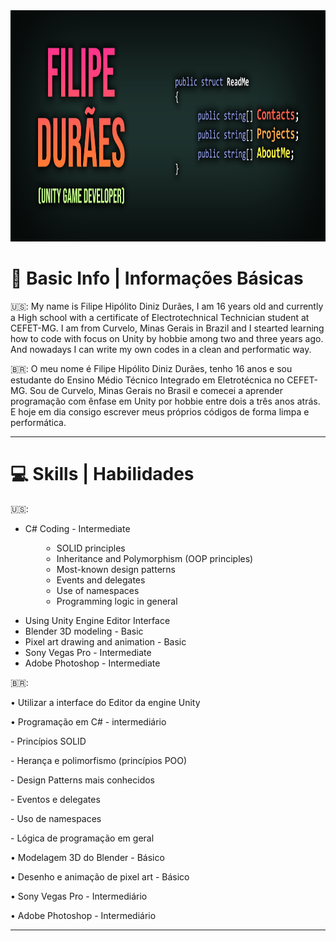 <img style="-webkit-user-select: none;margin: auto;cursor: zoom-in;" src="https://raw.githubusercontent.com/filipeduraes/filipeduraes/main/Header_GithubReadme.png" width="1000" height="370">

<h1> 👋 Basic Info | Informações Básicas </h1>

<p> 🇺🇸: My name is Filipe Hipólito Diniz Durães, I am 16 years old and currently a High school with a certificate of Electrotechnical Technician student at CEFET-MG.
I am from Curvelo, Minas Gerais in Brazil and I stearted learning how to code with focus on Unity by hobbie among two and three years ago. And nowadays I can write my own codes in a clean and performatic way.</p>

<p> 🇧🇷: O meu nome é Filipe Hipólito Diniz Durães, tenho 16 anos e sou estudante do Ensino Médio Técnico Integrado em Eletrotécnica no CEFET-MG.
Sou de Curvelo, Minas Gerais no Brasil e comecei a aprender programação com ênfase em Unity por hobbie entre dois a três anos atrás. E hoje em dia consigo escrever meus próprios códigos de forma limpa e performática.</p>

<hr>

<h1> 💻 Skills | Habilidades </h1>

 🇺🇸:
<ul>
  <li>C# Coding - Intermediate</li>
</ul>

<div style="margin-left:50px;">
  <ul style="list-style-type:circle;">
      <li>SOLID principles</li>
      <li>Inheritance and Polymorphism (OOP principles)</li>
      <li>Most-known design patterns</li>
      <li>Events and delegates</li>
      <li>Use of namespaces</li>
      <li>Programming logic in general</li>
  </ul>
</div>

<ul>
  <li>Using Unity Engine Editor Interface</li>
  <li>Blender 3D modeling - Basic</li>
  <li>Pixel art drawing and animation - Basic</li>
  <li>Sony Vegas Pro - Intermediate</li>
  <li>Adobe Photoshop - Intermediate</li>
</ul>

<p> 🇧🇷:</p>
<p>   • Utilizar a interface do Editor da engine Unity</p>
<p>   • Programação em C# - intermediário</p>
<p>     - Princípios SOLID</p>
<p>     - Herança e polimorfismo (princípios POO)</p>
<p>     - Design Patterns mais conhecidos</p>
<p>     - Eventos e delegates</p>
<p>     - Uso de namespaces</p>
<p>     - Lógica de programação em geral</p>
<p>   • Modelagem 3D do Blender - Básico</p>
<p>   • Desenho e animação de pixel art - Básico</p>
<p>   • Sony Vegas Pro - Intermediário</p>
<p>   • Adobe Photoshop - Intermediário</p>

<hr>
